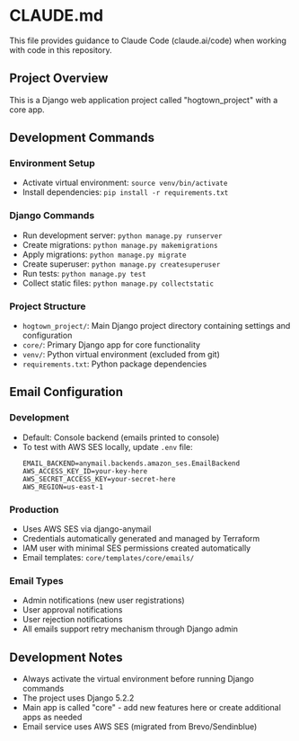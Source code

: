 # CLAUDE.md

This file provides guidance to Claude Code (claude.ai/code) when working with code in this repository.

## Project Overview

This is a Django web application project called "hogtown_project" with a core app.

## Development Commands

### Environment Setup
- Activate virtual environment: `source venv/bin/activate`
- Install dependencies: `pip install -r requirements.txt`

### Django Commands
- Run development server: `python manage.py runserver`
- Create migrations: `python manage.py makemigrations`
- Apply migrations: `python manage.py migrate`
- Create superuser: `python manage.py createsuperuser`
- Run tests: `python manage.py test`
- Collect static files: `python manage.py collectstatic`

### Project Structure
- `hogtown_project/`: Main Django project directory containing settings and configuration
- `core/`: Primary Django app for core functionality
- `venv/`: Python virtual environment (excluded from git)
- `requirements.txt`: Python package dependencies

## Email Configuration

### Development
- Default: Console backend (emails printed to console)
- To test with AWS SES locally, update `.env` file:
  ```
  EMAIL_BACKEND=anymail.backends.amazon_ses.EmailBackend
  AWS_ACCESS_KEY_ID=your-key-here
  AWS_SECRET_ACCESS_KEY=your-secret-here
  AWS_REGION=us-east-1
  ```

### Production
- Uses AWS SES via django-anymail
- Credentials automatically generated and managed by Terraform
- IAM user with minimal SES permissions created automatically
- Email templates: `core/templates/core/emails/`

### Email Types
- Admin notifications (new user registrations)
- User approval notifications
- User rejection notifications
- All emails support retry mechanism through Django admin

## Development Notes

- Always activate the virtual environment before running Django commands
- The project uses Django 5.2.2
- Main app is called "core" - add new features here or create additional apps as needed
- Email service uses AWS SES (migrated from Brevo/Sendinblue)